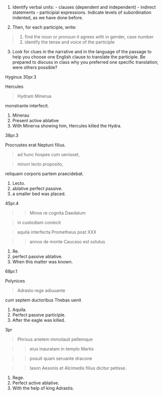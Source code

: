 1. Identify verbal units: - clauses (dependent and independent) - indirect statements - participial expressions. Indicate levels of subordination indented, as we have done before.

2. Then, for each participle, write:
>1. find the noun or pronoun it agrees with in gender, case number
>2. identify the tense and voice of the participle

3. Look for clues in the narrative and in the language of the passage to help you choose one English clause to translate the participle. Be prepared to discuss in class why you preferred one specific translation; were others possible?




Hyginus 30pr.3

Hercules 

>Hydram Minerua 

monstrante interfecit.

1. Minerau
2. Present active ablative
3. With Minerva showing him, Hercules killed the Hydra.


38pr.3

Procrustes erat Neptuni filius. 

>ad hunc hospes cum uenisset, 

>minori lecto proposito, 

reliquam corporis partem praecidebat.

1. Lecto.
2. ablative perfect passive.
3. a smaller bed was placed.


45pr.4

>>Minos re cognita Daedalum

>in custodiam coniecit

>aquila interfecta Prometheus post ⅩⅩⅩ 

>>annos de monte Caucaso est solutus


1. Re.
2. perfect passive ablative.
3. When this matter was known.

68pr.1

Polynices 

>Adrasto rege adiuuante 

cum septem ductoribus Thebas uenit


1. Aquila.
2. Perfect passive participle.
3. After the eagle was killed.

3pr

>Phrixus arietem immolauit pellemque 

>>eius inauratam in templo Martis 

>>posuit quam seruante dracone 

>>Iason Aesonis et Alcimedis filius dicitur petisse.


1. Rege.
2. Perfect active ablative.
3. With the help of king Adrastis.


